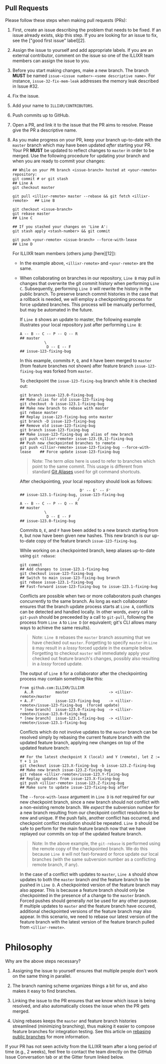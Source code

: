 ## Pull Requests

Please follow these steps when making pull requests (PRs):

1.  First, create an issue describing the problem that needs to be fixed.
    If an issue already exists, skip this step.
    If you are looking for an issue to fix, see the ["good first issue" label][2].

1.  Assign the issue to yourself and add appropriate labels.
    If you are an external contributor, comment on the issue so one of the ILLIXR team members
    can assign the issue to you.

1.  Before you start making changes, make a new branch.
    The branch **MUST** be named `issue-<issue number>-<some descriptive name>`.
    For instance, `issue-32-fix-mem-leak` addresses the memory leak described in Issue #32.

1.  Fix the issue.

1.  Add your name to `ILLIXR/CONTRIBUTORS`.

1.  Push commits up to GitHub.

1.  Open a PR, and link it to the issue that the PR aims to resolve.
    Please give the PR a descriptive name.

1.  As you make progress on your PR, keep your branch up-to-date with the `master` branch which
    may have been updated *after* starting your PR.
    Your PR **MUST** be updated to reflect changes to `master` in order to be merged.
    Use the following procedure for updating your branch and when you are ready to commit your changes:

    <!--- language: lang-none -->

        ## While on your PR branch <issue-branch> hosted at <your-remote> repository:
        git commit # or git stash                                               ## Line A
        git checkout master

        git pull <illixr-remote> master --rebase && git fetch <illixr-remote>   ## Line B

        git checkout <issue-branch>
        git rebase master                                                       ## Line C

        ## If you stashed your changes on 'Line A':
        git stash apply <stash-number> && git commit

        git push <your-remote> <issue-branch> --force-with-lease                ## Line D

    For ILLIXR team members (others jump [here][12]):

    -   In the example above, `<illixr-remote>` and `<your-remote>` are the same.

    -   When collaborating on branches in our repository, `Line B` may pull in changes that overwrite
        the git commit history when performing `Line C`.
        Subsequently, performing `Line D` will rewrite the history in the public branch.
        To preserve branch commit histories in the case that a rollback is needed, we will employ
        a checkpointing process for force updated branches.
        This process will be manually performed, but may be automated in the future.

        If `Line B` shows an update to master, the following example illustrates your local repository
        just after performing `Line B`:

        <!--- language: lang-none -->

            A -- B -- C -- P -- Q -- R                                          ## master
                       \
                        D -- E -- F                                             ## issue-123-fixing-bug

        In this example, commits `P`, `Q`, and `R` have been merged to `master`
        (from feature branches not shown) after feature branch `issue-123-fixing-bug` was
        forked from `master`.

        To checkpoint the `issue-123-fixing-bug` branch while it is checked out:

        <!--- language: lang-none -->

            git branch issue-123.0-fixing-bug                                   ## Make alias for old issue-123-fixing-bug
            git checkout -b issue-123.1-fixing-bug                              ## Make new branch to rebase with master
            git rebase master                                                   ## Replay issue-123-fixing-bug onto master
            git branch -D issue-123-fixing-bug                                  ## Remove old issue-123-fixing-bug
            git branch issue-123-fixing-bug                                     ## Make issue-123-fixing-bug an alias of new branch
            git push <illixr-remote> issue-123.{0,1}-fixing-bug                 ## Push new checkpointed branches to remote
            git push <illixr-remote> issue-123-fixing-bug --force-with-lease    ## Force update issue-123-fixing-bug

        > Note:
        The term _alias_ here is used to refer to branches which point to the same commit.
        This usage is different from standard [Git Aliases][4] used for git command shortcuts.

        After checkpointing, your local repository should look as follows:

        <!--- language: lang-none -->

                                       D' -- E' -- F'                           ## issue-123.1-fixing-bug, issue-123-fixing-bug
                                      /
            A -- B -- C -- P -- Q -- R                                          ## master
                       \
                        D -- E -- F                                             ## issue-123.0-fixing-bug

        Commits `D`, `E`, and `F` have been added to a new branch starting from `R`,
        but now have been given new hashes.
        This new branch is our up-to-date copy of the feature branch `issue-123-fixing-bug`.

        While working on a checkpointed branch, keep aliases up-to-date using `git rebase`:

        <!--- language: lang-none -->

            git commit                                                          ## Add changes to issue-123.1-fixing-bug
            git checkout issue-123-fixing-bug                                   ## Switch to main issue-123-fixing-bug branch
            git rebase issue-123.1-fixing-bug                                   ## Fast-forward issue-123-fixing-bug to issue-123.1-fixing-bug

        Conflicts are possible when two or more collaborators push changes concurrently to
        the same branch.
        As long as each collaborator ensures that the branch update process starts at `Line A`,
        conflicts can be detected and handled locally.
        In other words, _every_ call to `git-push` should be preceeded by a call to `git-pull`,
        following the process from `Line A` to `Line D` (or equivalent; git's CLI allows many
        ways to achieve the same results).

        > Note:
        `Line B` rebases the `master` branch assuming that we have checked out `master`.
        Forgetting to specify `master` in `Line B` may result in a _lossy_ forced update in the
        example below.
        Forgetting to checkout `master` will immediately apply your checked out feature branch's
        changes, possibly also resulting in a _lossy_ forced update.

        The output of `Line B` for a collaborator after the checkpointing process may contain
        something like this:

        <!--- language: lang-none -->

            From github.com:ILLIXR/ILLIXR
              A..R          master                  -> <illixr-remote>/master
            + A..F'         issue-123-fixing-bug    -> <illixr-remote>/issue-123-fixing-bug  (forced update)
            * [new branch]  issue-123.0-fixing-bug  -> <illixr-remote>/issue-123.0-fixing-bug
            * [new branch]  issue-123.1-fixing-bug  -> <illixr-remote>/issue-123.1-fixing-bug

        Conflicts which do not involve updates to the `master` branch can be resolved simply
        by rebasing the current feature branch with the updated feature branch,
        applying new changes on top of the updated feature branch:

        <!--- language: lang-none -->

            ## For the latest checkpoint X (local) and Y (remote), let Z := Y + 1 in
            git checkout issue-123.X-fixing-bug -b issue-123.Z-fixing-bug       ## Make new branch issue-123.Z-fixing-bug
            git rebase <illixr-remote>/issue-123.Y-fixing-bug                   ## Replay updates from issue-123.X-fixing-bug
            git push <illixr-remote> issue-123.Z-fixing-bug                     ## Make sure to update issue-123-fixing-bug after

        The `--force-with-lease` argument in `Line D` is _not_ required for our new checkpoint branch,
        since a new branch should not conflict with a non-existing remote branch.
        We _expect_ the subversion number for a new branch resulting from our
        checkpoint conflict resolution to be new and unique.
        If the push fails, another conflict has occurred, and checkpoint conflict resolution
        should be repeated.
        `Line D` should be safe to perform for the main feature branch now that we have
        replayed our commits on top of the updated feature branch.

        > Note:
        In the above example, the `git-rebase` is performed using the remote copy of
        the checkpointed branch.
        We do this because `Line B` will not fast-forward or force update our local branches
        (with the same subversion number as a conflicting remote branch, if any).

        In the case of a conflict with updates to `master`, `Line A` should show updates to
        both the `master` branch _and_ the feature branch to be pushed in `Line D`.
        A checkpointed version of the feature branch may also appear.
        This is because a feature branch should only be checkpointed in the presence of a
        change to the `master` branch.
        Forced pushes should generally _not_ be used for any other purpose.
        If multiple updates to `master` and the feature branch have occured, additional
        checkpointed versions of the feature branch may also appear.
        In this scenario, we need to rebase our latest version of the feature branch with
        the latest version of the feature branch pulled from `<illixr-remote>`.


# Philosophy

Why are the above steps necessary?

1.  Assigning the issue to yourself ensures that multiple people don't work on the same thing
    in parallel.

1.  The branch naming scheme organizes things a bit for us, and also makes it easy to find branches.

1.  Linking the issue to the PR ensures that we know which issue is being resolved,
    and also automatically closes the issue when the PR gets merged.

1.  Using rebases keeps the `master` and feature branch histories streamlined (minimizing branching),
    thus making it easier to compose feature branches for integration testing.
    See this article on [rebasing public branches][3] for more information.

If your PR has not seen activity from the ILLIXR team after a long period of time (e.g., 2 weeks),
feel free to contact the team directly on the GitHub Issue Conversation tab or at
the Gitter forum linked below.

[3]:    https://redfin.engineering/git-rebasing-public-branches-works-much-better-than-youd-think-ecc9a115aea9
[4]:    https://git-scm.com/book/en/v2/Git-Basics-Git-Aliases
